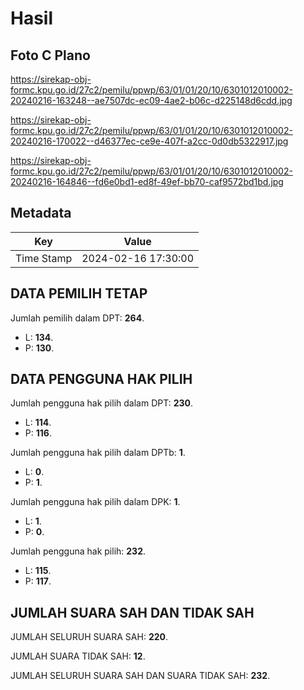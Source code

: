 # Hasil

## Foto C Plano

https://sirekap-obj-formc.kpu.go.id/27c2/pemilu/ppwp/63/01/01/20/10/6301012010002-20240216-163248--ae7507dc-ec09-4ae2-b06c-d225148d6cdd.jpg

https://sirekap-obj-formc.kpu.go.id/27c2/pemilu/ppwp/63/01/01/20/10/6301012010002-20240216-170022--d46377ec-ce9e-407f-a2cc-0d0db5322917.jpg

https://sirekap-obj-formc.kpu.go.id/27c2/pemilu/ppwp/63/01/01/20/10/6301012010002-20240216-164846--fd6e0bd1-ed8f-49ef-bb70-caf9572bd1bd.jpg


## Metadata

| Key        | Value               |
| ---------- | ------------------- |
| Time Stamp | 2024-02-16 17:30:00 |


## DATA PEMILIH TETAP

Jumlah pemilih dalam DPT: **264**.
 * L: **134**.
 * P: **130**.

## DATA PENGGUNA HAK PILIH

Jumlah pengguna hak pilih dalam DPT: **230**.
 * L: **114**.
 * P: **116**.

Jumlah pengguna hak pilih dalam DPTb: **1**.
 * L: **0**.
 * P: **1**.

Jumlah pengguna hak pilih dalam DPK: **1**.
 * L: **1**.
 * P: **0**.

Jumlah pengguna hak pilih: **232**.
 * L: **115**.
 * P: **117**.

## JUMLAH SUARA SAH DAN TIDAK SAH

JUMLAH SELURUH SUARA SAH: **220**.

JUMLAH SUARA TIDAK SAH: **12**.

JUMLAH SELURUH SUARA SAH DAN SUARA TIDAK SAH: **232**.


